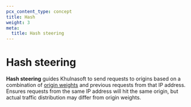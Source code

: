 ```yaml
---
pcx_content_type: concept
title: Hash
weight: 3
meta:
  title: Hash steering
---
```


# Hash steering

**Hash steering** guides Khulnasoft to send requests to origins based on a combination of [origin weights](/load-balancing/understand-basics/traffic-steering/origin-level-steering/#weights) and previous requests from that IP address. Ensures requests from the same IP address will hit the same origin, but actual traffic distribution may differ from origin weights.